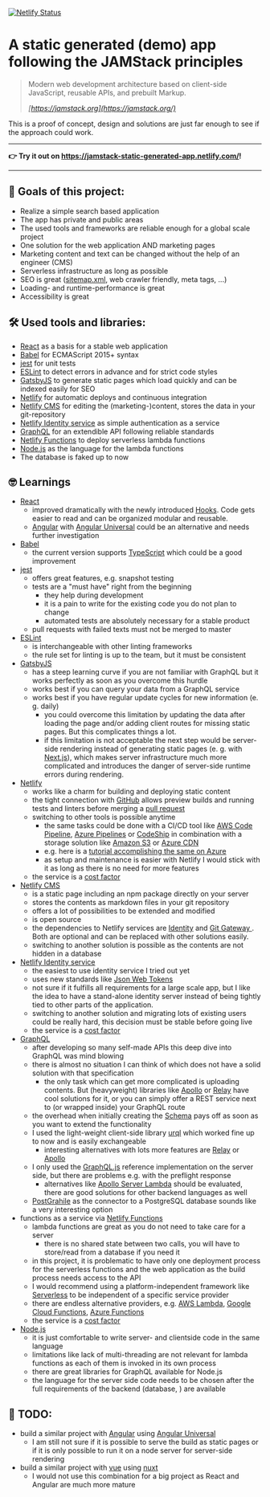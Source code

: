 [![Netlify Status](https://api.netlify.com/api/v1/badges/d2785c91-6438-42ba-847e-107c82fdb0df/deploy-status)](https://app.netlify.com/sites/jamstack-static-generated-app/deploys)

# A static generated (demo) app following the **JAM**Stack principles

> Modern web development architecture based on client-side JavaScript, reusable APIs, and prebuilt Markup.
> 
> _[https://jamstack.org](https://jamstack.org/)_

This is a proof of concept, design and solutions are just far enough to see if the approach could work.

---

__👉 Try it out on https://jamstack-static-generated-app.netlify.com/!__

---

## 🎯 Goals of this project:
- Realize a simple search based application
- The app has private and public areas
- The used tools and frameworks are reliable enough for a global scale project
- One solution for the web application AND marketing pages
- Marketing content and text can be changed without the help of an engineer (CMS)
- Serverless infrastructure as long as possible
- SEO is great ([sitemap.xml](https://jamstack-static-generated-app.netlify.com/sitemap.xml), web crawler friendly, meta tags, ...)
- Loading- and runtime-performance is great
- Accessibility is great

## 🛠 Used tools and libraries:
- [React](https://reactjs.org/) as a basis for a stable web application
- [Babel](https://babeljs.io) for ECMAScript 2015+ syntax
- [jest](https://jestjs.io/) for unit tests
- [ESLint](https://eslint.org/) to detect errors in advance and for strict code styles
- [GatsbyJS](https://www.gatsbyjs.org/) to generate static pages which load quickly and can be indexed easily for SEO
- [Netlify](https://www.netlify.com/) for automatic deploys and continuous integration
- [Netlify CMS](https://www.netlifycms.org/) for editing the (marketing-)content, stores the data in your git-repository
- [Netlify Identity service](https://www.netlify.com/docs/identity/) as simple authentication as a service
- [GraphQL](https://graphql.org/) for an extendible API following reliable standards
- [Netlify Functions](https://www.netlify.com/docs/functions/) to deploy serverless lambda functions
- [Node.js](https://nodejs.org) as the language for the lambda functions
- The database is faked up to now

## 🤓 Learnings
- [React](https://reactjs.org/)
  - improved dramatically with the newly introduced [Hooks](https://reactjs.org/docs/hooks-intro.html). Code gets easier to read and can be organized modular and reusable.
  - [Angular](https://angular.io) with [Angular Universal](https://angular.io/guide/universal) could be an alternative and needs further investigation
- [Babel](https://babeljs.io)
  - the current version supports [TypeScript](https://www.typescriptlang.org) which could be a good improvement
- [jest](https://jestjs.io/)
  - offers great features, e.g. snapshot testing
  - tests are a "must have" right from the beginning
    - they help during development
    - it is a pain to write for the existing code you do not plan to change
    - automated tests are absolutely necessary for a stable product
  - pull requests with failed texts must not be merged to master
- [ESLint](https://eslint.org/)
  - is interchangeable with other linting frameworks
  - the rule set for linting is up to the team, but it must be consistent
- [GatsbyJS](https://www.gatsbyjs.org/)
  - has a steep learning curve if you are not familiar with GraphQL but it works perfectly as soon as you overcome this hurdle
  - works best if you can query your data from a GraphQL service 
  - works best if you have regular update cycles for new information (e. g. daily)
    - you could overcome this limitation by updating the data after loading the page and/or adding client routes for missing static pages. But this complicates things a lot.
    - if this limitation is not acceptable the next step would be server-side rendering instead of generating static pages (e. g. with [Next.js](https://nextjs.org/)), which makes server infrastructure much more complicated and introduces the danger of server-side runtime errors during rendering.
- [Netlify](https://www.netlify.com/)
  - works like a charm for building and deploying static content
  - the tight connection with [GitHub](https://guides.github.com) allows preview builds and running tests and linters before merging a [pull request](https://help.github.com/en/articles/about-pull-requests)
  - switching to other tools is possible anytime
    - the same tasks could be done with a CI/CD tool like [AWS Code Pipeline](https://aws.amazon.com/codepipeline/), [Azure Pipelines](https://azure.microsoft.com/en-gb/services/devops/pipelines/) or [CodeShip](http://codeship.com/) in combination with a storage solution like [Amazon S3](https://aws.amazon.com/s3/) or [Azure CDN](https://azure.microsoft.com/en-gb/services/cdn/)
    - e.g. here is a [tutorial accomplishing the same on Azure](https://cloudblogs.microsoft.com/opensource/2018/11/16/terraform-jamstack-azure-gatsby-azure-pipelines-git/)
    - as setup and maintenance is easier with Netlify I would stick with it as long as there is no need for more features
  - the service is a [cost factor](https://www.netlify.com/pricing/#features)
- [Netlify CMS](https://www.netlifycms.org/)
  - is a static page including an npm package directly on your server
  - stores the contents as markdown files in your git repository
  - offers a lot of possibilities to be extended and modified
  - is open source
  - the dependencies to Netlify services are [Identity](https://www.netlify.com/docs/identity/) and [Git Gateway ](https://www.netlify.com/docs/git-gateway/). Both are optional and can be replaced with other solutions easily.
  - switching to another solution is possible as the contents are not hidden in a database
- [Netlify Identity service](https://www.netlify.com/docs/identity/)
  - the easiest to use identity service I tried out yet
  - uses new standards like [Json Web Tokens](https://jwt.io)
  - not sure if it fulfills all requirements for a large scale app, but I like the idea to have a stand-alone identity server instead of being tightly tied to other parts of the application.
  - switching to another solution and migrating lots of existing users could be really hard, this decision must be stable before going live
  - the service is a [cost factor](https://www.netlify.com/pricing/#identity)
- [GraphQL](https://graphql.org/)
  - after developing so many self-made APIs this deep dive into GraphQL was mind blowing
  - there is almost no situation I can think of which does not have a solid solution with that specification
    - the only task which can get more complicated is uploading contents. But (heavyweight) libraries like [Apollo](https://www.apollographql.com) or [Relay](https://relay.dev) have cool solutions for it, or you can simply offer a REST service next to (or wrapped inside) your GraphQL route
  - the overhead when initially creating the [Schema](https://graphql.org/learn/schema/) pays off as soon as you want to extend the functionality
  - I used the light-weight client-side library [urql](https://formidable.com/open-source/urql/) which worked fine up to now and is easily exchangeable
    - interesting alternatives with lots more features are [Relay](https://relay.dev) or [Apollo](https://www.apollographql.com)
  - I only used the [GraphQL.js](https://github.com/graphql/graphql-js) reference implementation on the server side, but there are problems e.g. with the preflight response
    - alternatives like [Apollo Server Lambda](https://github.com/apollographql/apollo-server/tree/master/packages/apollo-server-lambda) should be evaluated, there are good solutions for other backend languages as well
  - [PostGrahile](https://www.graphile.org/) as the connector to a PostgreSQL database sounds like a very interesting option
- functions as a service via [Netlify Functions](https://www.netlify.com/docs/functions/)
  - lambda functions are great as you do not need to take care for a server
    - there is no shared state between two calls, you will have to store/read from a database if you need it
  - in this project, it is problematic to have only one deployment process for the serverless functions and the web application as the build process needs access to the API
  - I would recommend using a platform-independent framework like [Serverless](https://serverless.com) to be independent of a specific service provider
  - there are endless alternative providers, e.g. [AWS Lambda](https://aws.amazon.com/lambda/features/), [Google Cloud Functions](https://cloud.google.com/functions/), [Azure Functions](https://aws.amazon.com/lambda/features/)
  - the service is a [cost factor](https://www.netlify.com/pricing/#functions)
- [Node.js](https://nodejs.org)
  - it is just comfortable to write server- and clientside code in the same language
  - limitations like lack of multi-threading are not relevant for lambda functions as each of them is invoked in its own process
  - there are great libraries for GraphQL available for Node.js
  - the language for the server side code needs to be chosen after the full requirements of the backend (database, ) are available

## 🤔 TODO:
- build a similar project with [Angular](https://angular.io) using [Angular Universal](https://angular.io/guide/universal)
  - I am still not sure if it is possible to serve the build as static pages or if it is only possible to run it on a node server for server-side rendering
- build a similar project with [vue](https://vuejs.org/) using [nuxt](https://nuxtjs.org/)
  - I would not use this combination for a big project as React and Angular are much more mature

